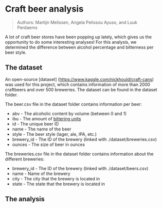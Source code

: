 # Craft beer analysis
> Authors: Martijn Melissen, Angela Pelissou Ayuso, and Luuk Perdaems

A lot of craft beer stores have been popping up lately, which gives us the opportunity to do some interesting analyses! For this analysis, we determined the difference between alcohol percentage and bitterness per beer style.

## The dataset
An open-source [dataset] (https://www.kaggle.com/nickhould/craft-cans) was used for this project, which contains information of more than 2000 craftbeers and over 500 breweries. The dataset can be found in the dataset folder.

The beer.csv file in the dataset folder contains information per beer:
- abv - The alcoholic content by volume (between 0 and 1)
- ibu - The amount of [bittering units](https://www.thespruceeats.com/international-bittering-units-353254)
- id - The unique beer ID
- name - The name of the beer
- style - The beer style (lager, ale, IPA, etc.)
- brewery_id - The ID of the brewery (linked with ./dataset/breweries.csv)
- ounces - The size of beer in ounces

The breweries.csv file in the dataset folder contains information about the different breweries:
- brewery_id - The ID of the brewery (linked with ./dataset/beers.csv)
- name - Name of the brewery
- city - The city that the brewery is located in
- state - The state that the brewery is located in

## The analysis

